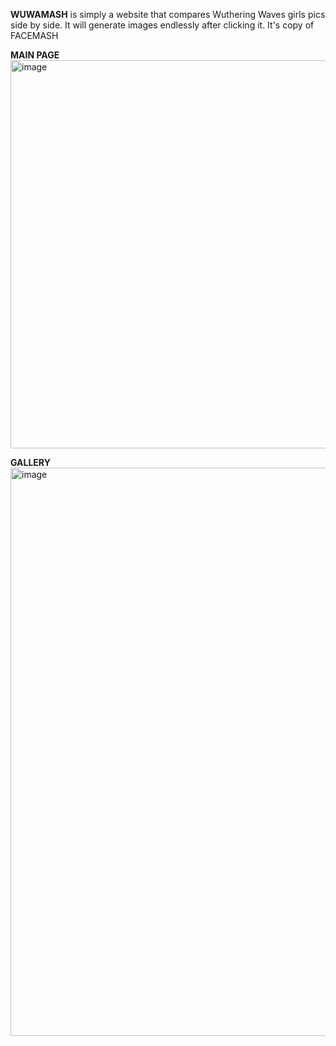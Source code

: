 <strong>WUWAMASH</strong> is simply a website that compares Wuthering Waves girls pics side by side. It will generate images endlessly after clicking it. 
It's copy of FACEMASH

<b>MAIN PAGE</b>
<img width="1366" height="621" alt="image" src="https://github.com/user-attachments/assets/5efcd86c-9d41-47fc-8b60-cb37d280b447" />

<b>GALLERY</b>
<img width="1366" height="909" alt="image" src="https://github.com/user-attachments/assets/a9255099-1118-4a97-954a-b6e42b04459a" />

